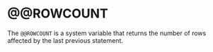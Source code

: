 # @@ROWCOUNT

The `@@ROWCOUNT` is a system variable that returns the number of rows affected by the last previous statement.
